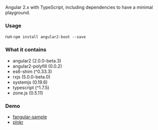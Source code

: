 Angular 2.x with TypeScript, including dependencies to have a minimal playground.

### Usage
run `npm install angular2-boot --save`

### What it contains
- angular2 (2.0.0-beta.3)
- angular2-polyfill (0.0.2)
- es6-shim (^0.33.3)
- rxjs (5.0.0-beta.0)
- systemjs (0.19.6)
- typescript (^1.7.5)
- zone.js (0.5.11)

### Demo 

- [fangular-sample](https://github.com/alincc/angular2-boot-sample)
- [plnkr](http://plnkr.co/edit/N7vJo0agNZYSYBpQTb0y)
